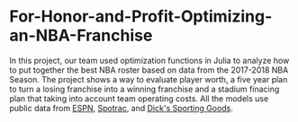 # For-Honor-and-Profit-Optimizing-an-NBA-Franchise
In this project, our team used optimization functions in Julia to analyze how to put together the best NBA roster based on data from the 2017-2018 NBA Season. The project shows a way to evaluate player worth, a five year plan to turn a losing franchise into a winning franchise and a stadium finacing plan that taking into account team operating costs.  All the models use public data from <a href='http://insider.espn.com/nba/hollinger/statistics'>ESPN</a>, <a href='http://www.spotrac.com/nba/contracts/'>Spotrac</a>, and <a href='http://www.dsg.com/jerseyreport/basketball/'>Dick's Sporting Goods</a>.
